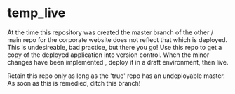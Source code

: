 # temp_live


At the time this repository was created the master branch of the other / main repo for the corporate website does not reflect that which is deployed. This is undesireable, bad practice, but there you go! Use this repo to get a copy of the deployed application into version control. When the minor changes have been implemented , deploy it in a draft environment, then live. 

Retain this repo only as long as the 'true' repo has an undeployable master. As soon as this is remedied, ditch this branch!
